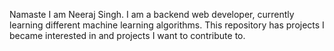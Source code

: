 Namaste I am Neeraj Singh. I am a backend web developer, currently learning different machine learning algorithms.
This repository has projects I became interested in and projects I want to contribute to. 
